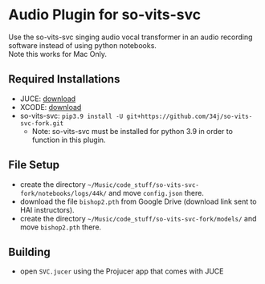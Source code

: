 # Audio Plugin for so-vits-svc

Use the so-vits-svc singing audio vocal transformer in an audio recording software instead of using python notebooks. <br>
Note this works for Mac Only.

## Required Installations
- JUCE: [download](https://juce.com/download/)<br>
- XCODE: [download](https://apps.apple.com/us/app/xcode/id497799835?mt=12)
- so-vits-svc: `pip3.9 install -U git+https://github.com/34j/so-vits-svc-fork.git`
    - Note: so-vits-svc must be installed for python 3.9 in order to function in this plugin.

## File Setup 
- create the directory `~/Music/code_stuff/so-vits-svc-fork/notebooks/logs/44k/` and move `config.json` there.
- download the file `bishop2.pth` from Google Drive (download link sent to HAI instructors).
- create the directory `~/Music/code_stuff/so-vits-svc-fork/models/` and move `bishop2.pth` there.

## Building 
- open `SVC.jucer` using the Projucer app that comes with JUCE